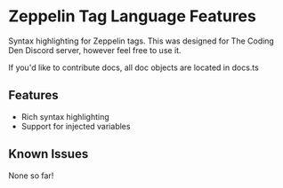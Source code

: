 # Zeppelin Tag Language Features

Syntax highlighting for Zeppelin tags. This was designed for The Coding Den Discord server, however feel free to use it.

If you'd like to contribute docs, all doc objects are located in docs.ts

## Features

- Rich syntax highlighting
- Support for injected variables

## Known Issues

None so far!

